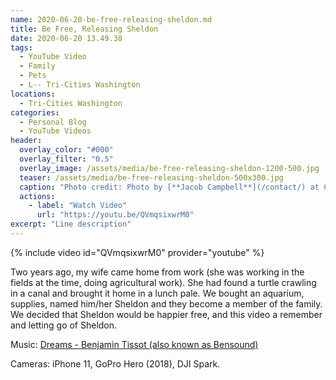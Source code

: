 ```yaml
---
name: 2020-06-20-be-free-releasing-sheldon.md
title: Be Free, Releasing Sheldon
date: 2020-06-20 13.49.38
tags:
  - YouTube Video
  - Family
  - Pets
  - L-- Tri-Cities Washington
locations: 
  - Tri-Cities Washington
categories:
  - Personal Blog
  - YouTube Videos
header:
  overlay_color: "#000"
  overlay_filter: "0.5"
  overlay_image: /assets/media/be-free-releasing-sheldon-1200-500.jpg
  teaser: /assets/media/be-free-releasing-sheldon-500x300.jpg
  caption: "Photo credit: Photo by [**Jacob Campbell**](/contact/) at Columbia Park where we released Sheldon."
  actions:
    - label: "Watch Video"
      url: "https://youtu.be/QVmqsixwrM0"
excerpt: "Line description"
---
```


{% include video id="QVmqsixwrM0" provider="youtube" %}

Two years ago, my wife came home from work (she was working in the fields at the time, doing agricultural work). She had found a turtle crawling in a canal and brought it home in a lunch pale. We bought an aquarium, supplies, named him/her Sheldon and they become a member of the family. We decided that Sheldon would be happier free, and this video a remember and letting go of Sheldon.

Music: [Dreams - Benjamin Tissot (also known as Bensound)](https://www.bensound.com/royalty-free-music/track/dreams-chill-out)

Cameras: iPhone 11, GoPro Hero (2018), DJI Spark.
